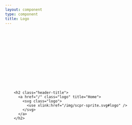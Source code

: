 ```yaml
---
layout: component
type: component
title: Logo
---
```


<div class="force-clear">
  <h2 class="header-title">
    <a href="/" class="logo" title="Home">
      <svg class="logo">
        <use xlink:href="{{ '/img/scpr-sprite.svg#logo' |
           prepend: site.baseurl }}"/>
      </svg>
    </a>
  </h2>
</div>

<pre>
  <code>
    &lt;h2 class="header-title">
      &lt;a href="/" class="logo" title="Home">
        &lt;svg class="logo">
          &lt;use xlink:href="/img/scpr-sprite.svg#logo" />
        &lt;/svg>
      &lt;/a>
    &lt;/h2>
  </code>
</pre>
